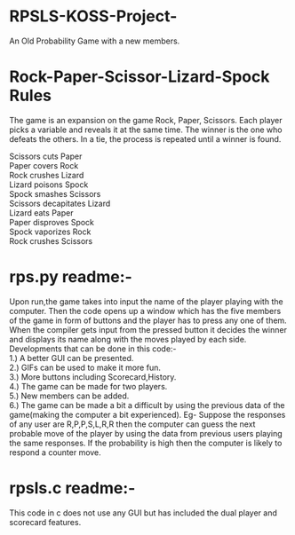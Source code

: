 # RPSLS-KOSS-Project-
An Old Probability Game with a new members.

# Rock-Paper-Scissor-Lizard-Spock Rules
The game is an expansion on the game Rock, Paper, Scissors. Each player picks a variable and reveals it at the same time. The winner is the one who defeats the others. In a tie, the process is repeated until a winner is found.<br />

Scissors cuts Paper<br />
Paper covers Rock<br />
Rock crushes Lizard<br />
Lizard poisons Spock<br />
Spock smashes Scissors<br />
Scissors decapitates Lizard<br />
Lizard eats Paper<br />
Paper disproves Spock<br />
Spock vaporizes Rock<br />
Rock crushes Scissors<br />

# rps.py readme:-
Upon run,the game takes into input the name of the player playing with the computer. Then the code opens up a window which has the five members of the game in form of buttons and the player has to press any one of them. When the compiler gets input from the pressed button it decides the winner and displays its name along with the moves played by each side.<br />
Developments that can be done in this code:-<br />
1.) A better GUI can be presented.<br />
2.) GIFs can be used to make it more fun.<br />
3.) More buttons including Scorecard,History.<br />
4.) The game can be made for two players.<br />
5.) New members can be added.<br />
6.) The game can be made a bit a difficult by using the previous data of the game(making the computer a bit experienced). Eg- Suppose the responses of any user are R,P,P,S,L,R,R then the computer can guess the next probable move of the player by using the data from previous users playing the same responses. If the probability is high then the computer is likely to respond a counter move.<br />

# rpsls.c readme:-
This code in c does not use any GUI but has included the dual player and scorecard features. 
